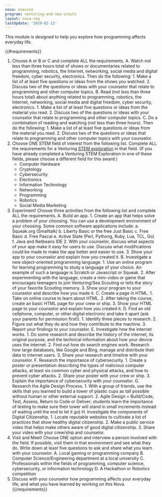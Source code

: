 ```yaml
---
nova: execute
program: venturing-and-sea-scouts
layout: nova-req
lastUpdate: '2019-02-13'
---
```


This module is designed to help you explore how programming affects everyday life.

{{#requirements}}
1. Choose A or B or C and complete ALL the requirements.
    A. Watch not less than three hours total of shows or documentaries related to programming, robotics, the Internet, networking, social media and digital freedom, cyber security, electronics. Then do the following:
        1. Make a list of at least five questions or ideas from the shows you watched.
        2. Discuss two of the questions or ideas with your counselor that relate to programming and other computer topics.
    B. Read (not less than three hours total) about anything related to programming, robotics, the Internet, networking, social media and digital freedom, cyber security, electronics.
        1. Make a list of at least five questions or ideas from the material you read.
        2. Discuss two of the questions or ideas with your counselor that relate to programming and other computer topics.
    C. Do a combination of reading and watching (not less than three hours). Then do the following:
        1. Make a list of at least five questions or ideas from the material you read.
        2. Discuss two of the questions or ideas that relate to programming and other computer topics with your counselor.
2. Choose ONE STEM field of interest from the following list. Complete ALL the requirements for a Venturing [STEM exploration](../../explorations/) in that field. (If you have already completed a Venturing STEM Exploration in one of these fields, please choose a different field for this award.)
    * Computer Hardware
    * Cryptology
    * Cybersecurity
    * Electronics
    * Information Technology
    * Networking
    * Programming
    * Robotics
    * Social Media Marketing
3. Experiment! Choose three activities from the following list and complete ALL the requirements.
    A. Build an app.
        1. Create an app that helps solve a problem of your choosing. You can use a development environment of your choosing. Some common software applications include:
            a. Squeak.org (Smalltalk)
            b. Liberty Basic or the free Just Basic
            c. Free Basic
            d. Free Pascal
            e. Active State (Perl, Pythong, Ruby, Lua, TCL, Go)
            f. Java and Netbeans IDE
        2. With your counselor, discuss what aspects of your app make it easy for users to use. Discuss what modifications could be made to make the app better and easier to use.
        3. Show your app to your counselor and explain how you created it.
    B. Investigate a new object-oriented programming language.
        1. Use an online program for learning programming to study a language of your choice. An example of such a language is Scratch or Javascript or Squeak.
        2. After experimenting with the language, create a mini-video or game that encourages teenagers to join Venturing/Sea Scouting or tells the story of your favorite Scouting memory.
        3. Show your program to your counselor and describe how you made it.
    C. Create a page in HTML.
        1. Take on online course to learn about HTML.
        2. After taking the course, create an basic HTML page for your crew or ship.
        3. Show your HTML page to your counselor and explain how you created it.
    D. Find an old cellphone, computer, or other digital electronic and take it apart (ask your parents for permission first!).
        1. Identify three pieces to research.
        2. Figure out what they do and how they contribute to the machine.
        3. Report your findings to your counselor.
    E. Investigate how the internet works.
        1. Do some research and describe the history of the internet, its original purpose, and the technical information about how your device uses the internet.
        2. Find out how do search engines work. Research how large databases, like Google and Bing, manage and distribute their data to internet users.
        3. Share your research and timeline with your counselor.
    F. Research the importance of cybersecurity.
        1. Create a poster or presentation describing the types of malicious computer attacks, at least six common cyber and physical attacks, and how to prevent cyber attacks.
        2. Share your poster with your crew or ship.
        3. Explain the importance of cybersecurity with your counselor.
    G. Research the Agile Design Process.
        1. With a group of friends, use the skills that you learned to build a tower of plastic cups as tall possible without human or other external support.
        2. Agile Design = Build/Code, Test, Assess, Return to Code or Deliver; students learn the importance of testing to make sure their tower will stand in small increments instead of waiting until the end to let it go)
    H. Investigate the components of Digital Citizenship.
        1. Locate reputable websites to cultivate a list of practices that show healthy digital citizenship.
        2. Make a public service video that helps make others aware of good digital citizenship.
        3. Share your video with your crew/ship and counselor.
4. Visit and Meet! Choose ONE option and interview a person involved with the field. If possible, visit them in that environment and see what they do. Write down at least five questions to ask and share what you learn with your counselor.
    A. Local gaming or programming company
    B. Computer Science/Engineering department at a local university
    C. Professionals within the fields of programming, computer science, cybersecurity, or information technology
    D. A Hackathon or Robotics competition
5. Discuss with your counselor how programming affects your everyday life, and what you have learned by working on this Nova.
{{/requirements}}
